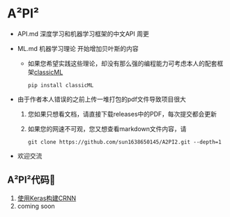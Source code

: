 # A²PI²

* API.md 深度学习和机器学习框架的中文API 周更

* ML.md 机器学习理论 开始增加贝叶斯的内容

  * 如果您希望实践这些理论，却没有那么强的编程能力可考虑本人的配套框架[classicML](https://github.com/sun1638650145/classicML)

     ```shell
     pip install classicML
     ```

* 由于作者本人错误的之前上传一堆打包的pdf文件导致项目很大

  1. 您如果只想看文档，请直接下载releases中的PDF，每次提交都会更新

  2. 如果您的网速不可观，您又想查看markdown文件内容，请

     ```shell
     git clone https://github.com/sun1638650145/A2PI2.git --depth=1
     ```

* 欢迎交流

## A²PI²代码🌰

1. [使用Keras构建CRNN](https://github.com/sun1638650145/CRNN)
2. coming soon
